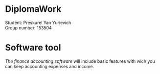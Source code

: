 # DiplomaWork

Student: Preskurel Yan Yurievich \
Group number: 153504

# Software tool

*The finance accounting software* will include basic features with wich you can keep accounting expenses and income. 

